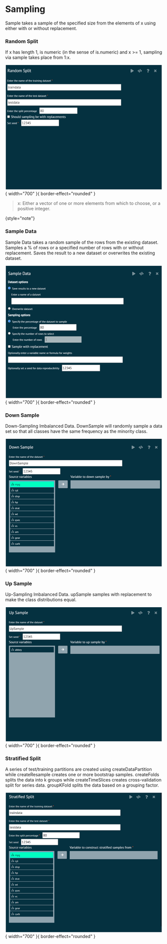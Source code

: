 # Sampling

Sample takes a sample of the specified size from the elements of x using either with or without replacement.

### Random Split
If x has length 1, is numeric (in the sense of is.numeric) and x >= 1, sampling via sample takes place from 1:x.

![alt text](screenshots/image42.png){ width="700" }{ border-effect="rounded" }

>x: Either a vector of one or more elements from which to choose, or a positive integer.
> 
{style="note"}

### Sample Data
Sample Data takes a random sample of the rows from the existing dataset. Samples a % of rows or a specified number of rows with or without replacement. Saves the result to a new dataset or overwrites the existing dataset.

![alt text](screenshots/image43.png){ width="700" }{ border-effect="rounded" }

### Down Sample
Down-Sampling Imbalanced Data. DownSample will randomly sample a data set so that all classes have the same frequency as the minority class.

![alt text](screenshots/image44.png){ width="700" }{ border-effect="rounded" }

### Up Sample
Up-Sampling Imbalanced Data. upSample samples with replacement to make the class distributions equal.

![alt text](screenshots/image45.png){ width="700" }{ border-effect="rounded" }

### Stratified Split
A series of test/training partitions are created using createDataPartition while createResample creates one or more bootstrap samples. createFolds splits the data into k groups while createTimeSlices creates cross-validation split for series data. groupKFold splits the data based on a grouping factor.

![alt text](screenshots/image46.png){ width="700" }{ border-effect="rounded" }
